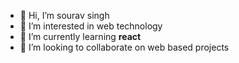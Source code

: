- 👋 Hi, I’m sourav singh
- 👀 I’m interested in web technology 
- 🌱 I’m currently learning **react**
- 💞️ I’m looking to collaborate on web based projects

<!---
souravsingh92/souravsingh92 is a ✨ special ✨ repository because its `README.md` (this file) appears on your GitHub profile.
You can click the Preview link to take a look at your changes.
--->
